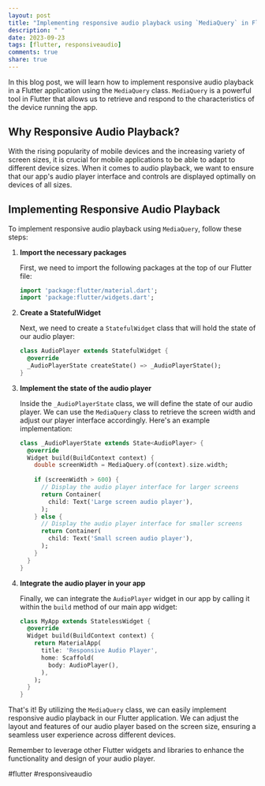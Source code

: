 ```yaml
---
layout: post
title: "Implementing responsive audio playback using `MediaQuery` in Flutter"
description: " "
date: 2023-09-23
tags: [flutter, responsiveaudio]
comments: true
share: true
---
```


In this blog post, we will learn how to implement responsive audio playback in a Flutter application using the `MediaQuery` class. `MediaQuery` is a powerful tool in Flutter that allows us to retrieve and respond to the characteristics of the device running the app.

## Why Responsive Audio Playback?

With the rising popularity of mobile devices and the increasing variety of screen sizes, it is crucial for mobile applications to be able to adapt to different device sizes. When it comes to audio playback, we want to ensure that our app's audio player interface and controls are displayed optimally on devices of all sizes.

## Implementing Responsive Audio Playback

To implement responsive audio playback using `MediaQuery`, follow these steps:

1. **Import the necessary packages**

    First, we need to import the following packages at the top of our Flutter file:
    
    ```dart
    import 'package:flutter/material.dart';
    import 'package:flutter/widgets.dart';
    ```
    
2. **Create a StatefulWidget**

    Next, we need to create a `StatefulWidget` class that will hold the state of our audio player:
    
    ```dart
    class AudioPlayer extends StatefulWidget {
      @override
      _AudioPlayerState createState() => _AudioPlayerState();
    }
    ```
    
3. **Implement the state of the audio player**

    Inside the `_AudioPlayerState` class, we will define the state of our audio player. We can use the `MediaQuery` class to retrieve the screen width and adjust our player interface accordingly. Here's an example implementation:
    
    ```dart
    class _AudioPlayerState extends State<AudioPlayer> {
      @override
      Widget build(BuildContext context) {
        double screenWidth = MediaQuery.of(context).size.width;
        
        if (screenWidth > 600) {
          // Display the audio player interface for larger screens
          return Container(
            child: Text('Large screen audio player'),
          );
        } else {
          // Display the audio player interface for smaller screens
          return Container(
            child: Text('Small screen audio player'),
          );
        }
      }
    }
    ```
    
4. **Integrate the audio player in your app**

    Finally, we can integrate the `AudioPlayer` widget in our app by calling it within the `build` method of our main app widget:
    
    ```dart
    class MyApp extends StatelessWidget {
      @override
      Widget build(BuildContext context) {
        return MaterialApp(
          title: 'Responsive Audio Player',
          home: Scaffold(
            body: AudioPlayer(),
          ),
        );
      }
    }
    ```

That's it! By utilizing the `MediaQuery` class, we can easily implement responsive audio playback in our Flutter application. We can adjust the layout and features of our audio player based on the screen size, ensuring a seamless user experience across different devices.

Remember to leverage other Flutter widgets and libraries to enhance the functionality and design of your audio player.

#flutter #responsiveaudio